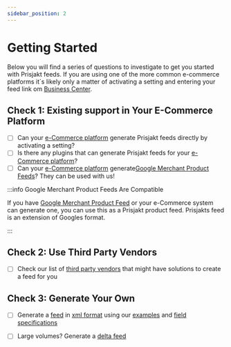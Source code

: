 ```yaml
---
sidebar_position: 2
---
```

# Getting Started

Below you will find a series of questions to investigate to get you started with Prisjakt feeds. If you are using one of the more common e-commerce platforms it´s likely only a matter of activating a setting and entering your feed link om [Business Center](https://support.prisjakt.nu/sv/collections/3088260-prisjakt-business-center).

## Check 1: Existing support in Your E-Commerce Platform

- [ ] Can your [e-Commerce platform](/integrations/) generate Prisjakt feeds directly by activating a setting?
- [ ] Is there any plugins that can generate Prisjakt feeds for your [e-Commerce platform](/integrations/)?
- [ ] Can your [e-Commerce platform](/integrations/) generate[Google Merchant Product Feeds](https://support.google.com/merchants/answer/7052112?hl=en)? They can be used with us!

:::info Google Merchant Product Feeds Are Compatible

If you have [Google Merchant Product Feed](https://support.google.com/merchants/answer/7052112?hl=en) or your e-Commerce system can generate one, you can use this as a Prisjakt product feed. Prisjakts feed is an extension of Googles format.

:::


## Check 2: Use Third Party Vendors

- [ ] Check our list of [third party vendors](/third-party) that might have solutions to create a feed for you

## Check 3: Generate Your Own

- [ ] Generate a [feed](/types-of-feeds/pull/feed.md) in [xml format](/docs/types-of-feeds/pull/file-formats/xml.md) using our [examples](/examples/all) and [field specifications](/fields)
- [ ] Large volumes? Generate a [delta feed](/types-of-feeds/pull/delta-feeds.md)

